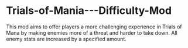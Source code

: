 # Trials-of-Mania---Difficulty-Mod
This mod aims to offer players a more challenging experience in Trials of Mana by making enemies more of a threat and harder to take down. All enemy stats are increased by a specified amount.
